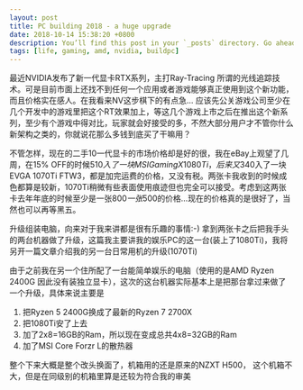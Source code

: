 ```yaml
---
layout: post
title: PC building 2018 - a huge upgrade
date: 2018-10-14 15:38:20 +0800
description: You’ll find this post in your `_posts` directory. Go ahead and edit it and re-build the site to see your changes. # Add post description (optional)
tags: [life, gaming, amd, nvidia, buildpc]
---
```


最近NVIDIA发布了新一代显卡RTX系列，主打Ray-Tracing 所谓的光线追踪技术。可是目前市面上还找不到任何一个应用或者游戏能够真正使用到这个新功能，而且价格实在感人。在我看来NV这步棋下的有点急... 应该先公关游戏公司至少在几个开发中的游戏里把这个RT效果加上，等这几个游戏上市之后在推出这个新系列，至少有个游戏中得对比，玩家就会好接受的多，不然大部分用户才不管你什么新架构之类的，你就说花那么多钱到底买了干嘛用？

不管怎样，现在的二手10一代显卡的市场价格却是好的很，我在eBay上观望了几周，在15% OFF的时候$510入了一块MSI Gaming X 1080Ti，后来又$340入了一块EVGA 1070Ti FTW3，都是加完运费的价格，又没有税。两张卡我收到的时候成色都算是较新，1070Ti稍微有些表面使用痕迹但也完全可以接受。考虑到这两张卡去年年底的时候至少是一张$800一张$500的价格...现在的价格真的是很好了，当然也可以再等黑五。

升级组装电脑，向来对于我来讲都是很有乐趣的事情:-) 拿到两张卡之后把我手头的两台机器做了升级，这篇我主要讲我的娱乐PC的这一台(装上了1080Ti)，我将另开一篇文章介绍我的另一台日常用机的升级(1070Ti)

[pcpartpicker]: https://pcpartpicker.com/b/tqQZxr	"电脑的配置简介"

由于之前我在另一个住所配了一台能简单娱乐的电脑（使用的是AMD Ryzen 2400G 因此没有装独立显卡），这次的这台机器实际基本上是把那台拿过来做了一个升级，具体来说主要是

1. 把Ryzen 5 2400G换成了最新的Ryzen 7 2700X
2. 把1080Ti安了上去
3. 加了2x8=16GB的Ram，所以现在变成总共4x8=32GB的Ram
4. 加了MSI Core Forzr L的散热器

整个下来大概是整个改头换面了，机箱用的还是原来的NZXT H500， 这个机箱不大，但是在同级别的机箱里算是还较为符合我的审美